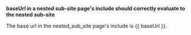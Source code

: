 **baseUrl in a nested sub-site page's include should correctly evaluate to the nested sub-site**

The base url in the nested_sub_site page's include is {{ baseUrl }}.
